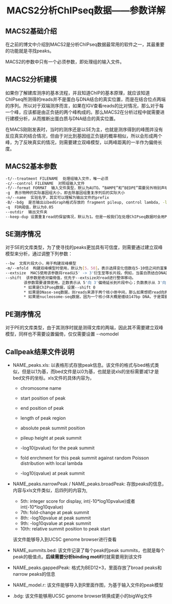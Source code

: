# <div align=center>MACS2分析ChIPseq数据——参数详解</div>

## MACS2基础介绍

在之前的博文中介绍到MACS2是分析ChIPseq数据最常用的软件之一，其最重要的功能就是寻找peaks。

MACS2的参数中只有一个必须参数，即处理组的输入文件。

## MACS2分析建模

如果你了解建库测序的基本流程，并且知道ChIP的基本原理，就应该知道ChIPseq所测得的reads并不是蛋白与DNA结合的真实位置，而是在结合位点两端的序列。所以对于双端测序而言，如果在IGV查看reads的比对情况，那么对于每一个峰，应该都是由正负链的两个峰构成的。那么MACS2在分析过程中就需要进行建模分析，从而推断出蛋白质与DNA结合的真实位置。

在MACS刚刚发表时，当时的测序还是以SE为主，也就是测序得到的峰图并没有反应真实的结合情况，但由于对比到基因组正负链的概率相似，所以会形成两个峰，为了反映真实的情况，则需要建立双峰模型，以两峰距离的一半作为偏倚长度。

## MACS2基本参数

```bash
-t/--treatment FILENAME  处理组输入文件，唯一必须
-c/--control FILENAME  对照组输入文件
-f/--format FORMAT  输入文件类型，默认为AUTO。“BAMPE”和“BEDPE”需要另外特别声明
-g  表示物种的实际基因组大小，即去除基因组重复序列后的实际大小
-n/--name  实验名字，其实可以理解为输出文件的prefix
-B/--bdg  是否输出以bedGraph格式存放的 fragment pileup, control lambda, -log10pvalue和log10qvalue
-q  FDR阈值，默认为0.05
--outdir  输出文件夹
--keep-dup 设置重复read的保留情况，默认为1。但是一般我们在处理ChIPseq数据时会用Picard或者sambamba对PCR重复reads进行处理，所以在MACS2分析时可以设置该参数为 all
```

## SE测序情况

对于SE的文库类型，为了使寻找的peaks更加具有可信度，则需要通过建立双峰模型来分析，通过调整下列参数：

```bash
--bw  文库片段大小，用于构建双峰模型
-m/--mfold  构建双峰模型时使用，默认为[5，50]。表示选择变化倍数在5-10倍之间的富集区域来构建模型
--extsize  MACS使用该参数将read以5' -> 3'衍生至等长片段。例如，当蛋白质结合DNA区域长度为200bp，则设置该参数 --extsize 200。并且该参数要在--nomodel的情况下使用
--shift  该参数是绝对偏倚值，优先于--extsize对read进行整体移动。
		该参数需要谨慎使用，正数表示从 5'向 3'偏倚延长到片段中心；负数表示从 3'向 5'偏倚延长到片段中心
		* 如果是ChIPseq数据，设置--shift 0
		* 如果是DNase-seq数据，则reads来源于两个核小体中间，那么如果想把read向两端延长（3' -> 5'）用于平滑pileup信号，并且希望平滑窗口为200bp，那么可以设置--nomodel --shift -100  --extsize 200
		* 如果是nucleosome-seq数据，因为一个核小体大概是缠绕147bp DNA，于是需要用半个核小体的长度进行pileup用于小波分析，那么可以设置 --nomodel  --shift 37  --extsize 73
```

## PE测序情况

对于PE的文库类型，由于其测序时就是测得文库的两端，因此其不需要建立双峰模型，同样也不需要设置偏倚，仅仅需要设置 --nomodel

## Callpeak结果文件说明

* NAME_peaks.xls: 以表格形式存放peak信息。该文件的格式与bed格式类似，但是以1为基，而bed文件是以0为基，也就是说xls的坐标需要减1才是bed文件的坐标。xls文件的具体内容为，

  * chromosome name

  * start position of peak

  * end position of peak

  * length of peak region

  * absolute peak summit position

  * pileup height at peak summit

  * -log10(pvalue) for the peak summit

  * fold enrchment for this peak summit against random Poisson distribution with local lambda

  * -log10(qvalue) at peak summit

* NAME_peaks.narrowPeak / NAME_peaks.broadPeak: 存放peaks的信息，内容与xls文件类似，后四列的内容为,

  * 5th: integer score for display, int(-10\*log10pvalue)或者int(-10\*log10qvalue)
  * 7th: fold-change at peak summit
  * 8th: -log10pvalue at peak summit
  * 9th: -log10qvalue at peak summit
  * 10th: relative summit position to peak start

  该文件能够导入到UCSC genome browser进行查看

* NAME_summits.bed: 该文件记录了每个peak的peak summits，也就是每个peak的极值点。**后续需要分析binding motif**时就需要用到该文件
* NAME_peaks.gappedPeak: 格式为BED12+3，里面存放了broad peaks和narrow peaks的信息
* NAME_model.r: 该文件能够导入到R里面作图，为基于输入文件的peak模型
* .bdg: 该文件能够用UCSC genome browser转换成更小的bigWig文件

